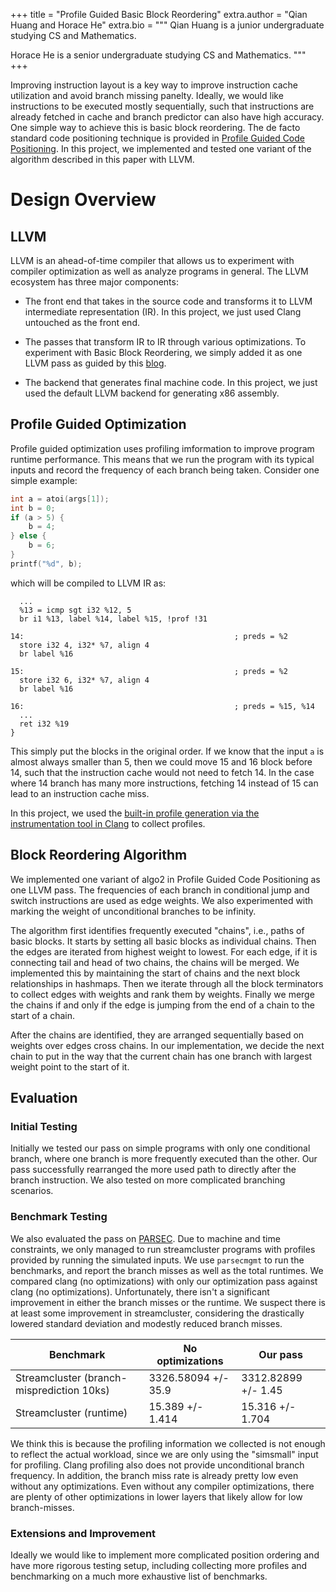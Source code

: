 +++
title = "Profile Guided Basic Block Reordering"
extra.author = "Qian Huang and Horace He"
extra.bio = """
Qian Huang is a junior undergraduate studying CS and Mathematics.

Horace He is a senior undergraduate studying CS and Mathematics.
"""
+++

Improving instruction layout is a key way to improve instruction cache utilization and avoid branch missing panelty. Ideally, we would like instructions to be executed mostly sequentially, such that instructions are already fetched in cache and branch predictor can also have high accuracy. One simple way to achieve this is basic block reordering. The de facto standard code positioning technique is provided in [Profile Guided Code Positioning](http://pages.cs.wisc.edu/~fischer/cs701.f06/code.positioning.pdf). In this project, we implemented and tested one variant of the algorithm described in this paper with LLVM.


# Design Overview

## LLVM

LLVM is an ahead-of-time compiler that allows us to experiment with compiler optimization as well as analyze programs in general. The LLVM ecosystem has three major components:
- The front end that takes in the source code and transforms it to LLVM intermediate representation (IR). In this project, we just used Clang untouched as the front end.

- The passes that transform IR to IR through various optimizations. To experiment with Basic Block Reordering, we simply added it as one LLVM pass as guided by this [blog](https://www.cs.cornell.edu/~asampson/blog/llvm.html).

- The backend that generates final machine code. In this project, we just used the default LLVM backend for generating x86 assembly.

## Profile Guided Optimization

Profile guided optimization uses profiling imformation to improve program runtime performance. This means that we run the program with its typical inputs and record the frequency of each branch being taken. Consider one simple example:

```c
int a = atoi(args[1]);
int b = 0;
if (a > 5) {
    b = 4;
} else {
    b = 6;
}
printf("%d", b);

```

which will be compiled to LLVM IR as:

```
  ...
  %13 = icmp sgt i32 %12, 5
  br i1 %13, label %14, label %15, !prof !31

14:                                               ; preds = %2
  store i32 4, i32* %7, align 4
  br label %16

15:                                               ; preds = %2
  store i32 6, i32* %7, align 4
  br label %16

16:                                               ; preds = %15, %14
  ...
  ret i32 %19
}

```
This simply put the blocks in the original order. If we know that the input `a` is almost always smaller than 5, then we could move 15 and 16 block before 14, such that the instruction cache would not need to fetch 14. In the case where 14 branch has many more instructions, fetching 14 instead of 15 can lead to an instruction cache miss.

In this project, we used the [built-in profile generation via the instrumentation tool in Clang](https://clang.llvm.org/docs/UsersManual.html#profiling-with-instrumentation) to collect profiles.

## Block Reordering Algorithm

We implemented one variant of algo2 in Profile Guided Code Positioning as one LLVM pass. The frequencies of each branch in conditional jump and switch instructions are used as edge weights. We also experimented with marking the weight of unconditional branches to be infinity.

The algorithm first identifies frequently executed "chains", i.e., paths of basic blocks. It starts by setting all basic blocks as individual chains. Then the edges are iterated from highest weight to lowest. For each edge, if it is connecting tail and head of two chains, the chains will be merged. We implemented this by maintaining the start of chains and the next block relationships in hashmaps. Then we iterate through all the block terminators to collect edges with weights and rank them by weights. Finally we merge the chains if and only if the edge is jumping from the end of a chain to the start of a chain.

After the chains are identified, they are arranged sequentially based on weights over edges cross chains. In our implementation, we decide the next chain to put in the way that the current chain has one branch with largest weight point to the start of it.


## Evaluation

### Initial Testing
Initially we tested our pass on simple programs with only one conditional branch, where one branch is more frequently executed than the other. Our pass successfully rearranged the more used path to directly after the branch instruction. We also tested on more complicated branching scenarios.

### Benchmark Testing

We also evaluated the pass on [PARSEC](https://parsec.cs.princeton.edu/). Due to machine and time constraints, we only managed to run streamcluster programs with profiles provided by running the simulated inputs. We use `parsecmgmt` to run the benchmarks, and report the branch misses as well as the total runtimes. We compared clang (no optimizations) with only our optimization pass against clang (no optimizations). Unfortunately, there isn't a significant improvement in either the branch misses or the runtime. We suspect there is at least some improvement in streamcluster, considering the drastically lowered standard deviation and modestly reduced branch misses.

| Benchmark                              |No optimizations     | Our pass            |
|----------------------------------------|---------------------|---------------------|
| Streamcluster (branch-misprediction 10ks)     | 3326.58094 +/- 35.9 | 3312.82899 +/- 1.45 |
| Streamcluster (runtime)                | 15.389 +/- 1.414    | 15.316 +/- 1.704    |


We think this is because the profiling information we collected is not enough to reflect the actual workload, since we are only using the "simsmall" input for profiling. Clang profiling also does not provide unconditional branch frequency. In addition, the branch miss rate is already pretty low even without any optimizations. Even without any compiler optimizations, there are plenty of other optimizations in lower layers that likely allow for low branch-misses.

### Extensions and Improvement

Ideally we would like to implement more complicated position ordering and have more rigorous testing setup, including collecting more profiles and benchmarking on a much more exhaustive list of benchmarks.
